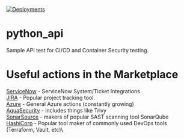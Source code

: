 [![Deployments](https://github.com/duffycb89/python_api/actions/workflows/deploy.yml/badge.svg)](https://github.com/duffycb89/python_api/actions/workflows/deploy.yml)

# python_api
Sample API test for CI/CD and Container Security testing.



# Useful actions in the Marketplace

[ServiceNow](https://github.com/marketplace?type=actions&query=servicenow+) - ServiceNow System/Ticket Integrations\
[JIRA](https://github.com/marketplace?type=actions&query=Jira+) - Popular project tracking tool.\
[Azure](https://github.com/marketplace?type=actions&query=azure+) - General Azure actions (constantly growing)\
[AquaSecurity](https://github.com/marketplace?type=actions&query=aquasecurity+) - includes things like Trivy\
[SonarSource](https://github.com/marketplace?type=actions&query=SonarSource+) - makers of popular SAST scanning tool SonarQube\
[HashiCorp](https://github.com/marketplace?type=actions&query=HashiCorp+) - Popular tool maker of commonly used DevOps tools (Terraform, Vault, etc)\
